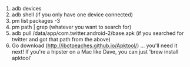 1. adb devices  
2. adb shell (if you only have one device connected)  
3. pm list packages -3   
4. pm path | grep (whatever you want to search for)  
5. adb pull /data/app/com.twitter.android-2/base.apk (if you searched for twitter and got that path from the above) 
6. Go download (http://ibotpeaches.github.io/Apktool/) ... you'll need it next! If you're a hipster on a Mac like Dave, you can just 'brew install apktool'  
